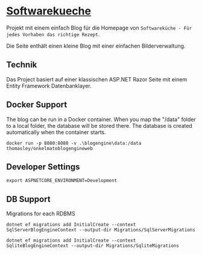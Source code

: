 # [Softwarekueche](https://softwarekueche.de)

Projekt mit einem einfach Blog für die Homepage von `Softwareküche - Für jedes Vorhaben das richtige Rezept`.

Die Seite enthält einen kleine Blog mit einer einfachen Bilderverwaltung.

## Technik

Das Project basiert auf einer klassischen ASP.NET Razor Seite mit einem Entity Framework Datenbanklayer.

## Docker Support

The blog can be run in a Docker container. When you map the "/data" folder to a local folder, the database will be stored there. The database is created automatically when the container starts.

    docker run -p 8080:8080 -v .\blogengine\data:/data thomasley/onkelmatoblogengineweb

## Developer Settings

    export ASPNETCORE_ENVIRONMENT=Development

## DB Support

Migrations for each RDBMS

    dotnet ef migrations add InitialCreate --context SqlServerBlogEngineContext --output-dir Migrations/SqlServerMigrations

    dotnet ef migrations add InitialCreate --context SqliteBlogEngineContext --output-dir Migrations/SqliteMigrations
    

